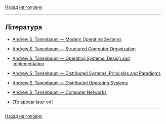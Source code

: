 <!--RELEASE-->

[Назад на головну](../README.md)

---

## Література

- [Andrew S. Tanenbaum &mdash; Modern Operating Systems](Andrew%20S.%20Tanenbaum%20-%20Modern%20Operating%20Systems.pdf)

- [Andrew S. Tanenbaum &mdash; Structured Computer Organization](Andrew%20S.%20Tanenbaum%20-%20Structured%20Computer%20Organization.pdf)

- [Andrew S. Tanenbaum &mdash; Operating Systems. Design and Implementation](Andrew%20S.%20Tanenbaum%20-%20Operating%20Systems.%20Design%20and%20Implementation.pdf)

- [Andrew S. Tanenbaum &mdash; Distributed Systems. Principles and Paradigms](Andrew%20S.%20Tanenbaum%20-%20Distributed%20Systems.%20Principles%20and%20Paradigms.pdf)

- [Andrew S. Tanenbaum &mdash; Distributed Operating Systems](Andrew%20S.%20Tanenbaum%20-%20Distributed%20Operating%20Systems.djvu)

- [Andrew S. Tanenbaum &mdash; Computer Networks](Andrew%20S.%20Tanenbaum%20-%20Computer%20Networks.pdf)

- [To appear later on]

---

[Назад на головну](../README.md)